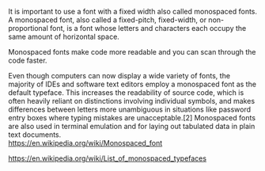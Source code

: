 It is important to use a font with a fixed width also called monospaced fonts.\
A monospaced font, also called a fixed-pitch, fixed-width, or non-proportional font, is a font whose letters and characters each occupy the same amount of horizontal space.

Monospaced fonts make code more readable and you can scan through the code faster.

Even though computers can now display a wide variety of fonts, the majority of IDEs and software text editors employ a monospaced font as the default typeface. This increases the readability of source code, which is often heavily reliant on distinctions involving individual symbols, and makes differences between letters more unambiguous in situations like password entry boxes where typing mistakes are unacceptable.[2] Monospaced fonts are also used in terminal emulation and for laying out tabulated data in plain text documents.\
https://en.wikipedia.org/wiki/Monospaced_font

https://en.wikipedia.org/wiki/List_of_monospaced_typefaces

